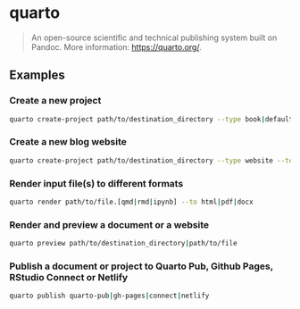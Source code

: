 # quarto

> An open-source scientific and technical publishing system built on Pandoc. More information: <https://quarto.org/>.

## Examples

### Create a new project

```bash
quarto create-project path/to/destination_directory --type book|default|website
```

### Create a new blog website

```bash
quarto create-project path/to/destination_directory --type website --template blog
```

### Render input file(s) to different formats

```bash
quarto render path/to/file.[qmd|rmd|ipynb] --to html|pdf|docx
```

### Render and preview a document or a website

```bash
quarto preview path/to/destination_directory|path/to/file
```

### Publish a document or project to Quarto Pub, Github Pages, RStudio Connect or Netlify

```bash
quarto publish quarto-pub|gh-pages|connect|netlify
```
